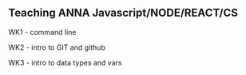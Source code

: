 ## Teaching ANNA Javascript/NODE/REACT/CS

<p>WK1 - command line</p>
<p>WK2 - intro to GIT and github</p>
<p>WK3 - intro to data types and vars</p>